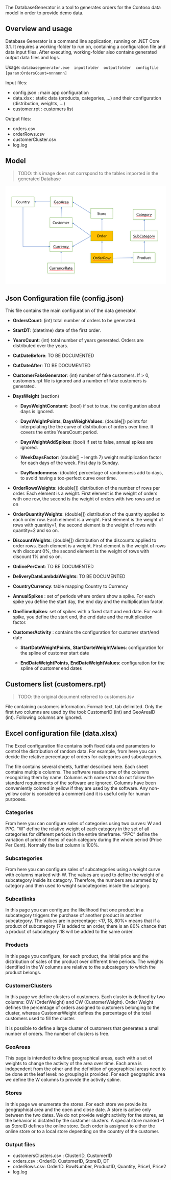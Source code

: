 The DatabaseGenerator is a tool to generates orders for the Contoso data model in order to provide demo data.

## Overview and usage
Database Generator  is a command line application, running on .NET Core 3.1. It requires a working-folder to run on, containing a configuration file and data input files. After executing, working-folder also contains generated output data files and logs.

Usage:  `databasegenerator.exe  inputfolder  outputfolder  configfile  [param:OrdersCount=nnnnnnn]`

Input files:
- config.json : main app configuration
- data.xlsx : static data (products, categories, …) and their configuration (distribution, weights, …)
- customer.rpt : customers list

Output files:
- orders.csv
- orderRows.csv
- customerCluster.csv
- log.log

## Model

> TODO: this image does not corrspond to the tables imported in the generated Database

<img src="images/contoso-dataset-model.png" with=280>

## Json Configuration file (config.json)

This file contains the main configuration of the data generator.
- **OrdersCount**: (int) total number of orders to be generated.

- **StartDT**: (datetime) date of the first order.

- **YearsCount**: (int) total number of years generated. Orders are distributed over the years.

- **CutDateBefore**: TO BE DOCUMENTED

- **CutDateAfter**: TO BE DOCUMENTED

- **CustomerFakeGenerator**: (int) number of fake customers. If > 0, customers.rpt file is ignored and a number of fake customers is generated.

- **DaysWeight** (section)

    - **DaysWeightConstant**: (bool) if set to true, the configuration about days is ignored.

    - **DaysWeightPoints**, **DaysWeighValues**: (double[]) points for interpolating the the curve of distribution of orders over time. It covers the entire YearsCount period.

    - **DaysWeightAddSpikes**: (bool) if set to false, annual spikes are ignored.

    - **WeekDaysFactor**: (double[] – length 7) weight multiplication factor for each days of the week. First day is Sunday.

    - **DayRandomness**: (double) percentage of randomness add to days, to avoid having a too-perfect curve over time.

- **OrderRowsWeights**: (double[]) distribution of the number of rows per order. Each element is a weight. First element is the weight of orders with one row, the second is the weight of orders with two rows and so on

- **OrderQuantityWeights**: (double[]) distribution of the quantity applied to each order row. Each element is a weight. First element is the weight of rows with quantity=1, the second element is the weight of rows with quantity=2 and so on.

- **DiscountWeights**: (double[]) distribution of the discounts applied to order rows. Each element is a weight. First element is the weight of rows with discount 0%, the second element is the weight of rows with discount 1% and so on.

- **OnlinePerCent**: TO BE DOCUMENTED

- **DeliveryDateLambdaWeights**: TO BE DOCUMENTED

- **CountryCurrency**: table mapping Country to Currency

- **AnnualSpikes**  : set of periods where orders show a spike. For each spike you define the start day, the end day and the multiplication factor.

- **OneTimeSpikes**: set of spikes with a fixed start and end date. For each spike, you define the start end, the end date and the multiplication factor.

- **CustomerActivity** : contains the configuration for customer start/end date

    - **StartDateWeightPoints**, **StartDarteWeightValues**: configuration for the spline of customer start date

    - **EndDateWeightPoints**, **EndDateWeightValues**: configuration for the spline of customer end dates


## Customers list (customers.rpt)
> TODO: the original document referred to customers.tsv

File containing customers information. Format: text, tab delimited. Only the first two columns are used by the tool: CustomerID (int) and GeoAreaID (int). Following columns are ignored.


## Excel configuration file (data.xlsx)

The Excel configuration file contains both fixed data and parameters to control the distribution of random data. For example, from here you can decide the relative percentage of orders for categories and subcategories.

The file contains several sheets, further described here. Each sheet contains multiple columns. The software reads some of the columns recognizing them by name. Columns with names that do not follow the standard requirements of the software are ignored. Columns have been conveniently colored in yellow if they are used by the software. Any non-yellow color is considered a comment and it is useful only for human purposes. 

### Categories
From here you can configure sales of categories using two curves: W and PPC. “W” define the relative weight of each category in the set of all categories for different periods in the entire timeframe. “PPC” define the variation of price of items of each category during the whole period (Price Per Cent). Normally the last column is 100%.

### Subcategories
From here you can configure sales of subcategories using a weight curve with columns marked with W. The values are used to define the weight of a subcategory inside its category. Therefore, the numbers are summed by category and then used to weight subcategories inside the category.

### Subcatlinks
In this page you can configure the likelihood that one product in a subcategory triggers the purchase of another product in another subcategory. The values are in percentage: <17, 18, 80%> means that if a product of subcategory 17 is added to an order, there is an 80% chance that a product of subcategory 18 will be added to the same order.

### Products
In this page you configure, for each product, the initial price and the distribution of sales of the product over different time periods. The weights identified in the W columns are relative to the subcategory to which the product belongs.

### CustomerClusters 
In this page we define clusters of customers. Each cluster is defined by two columns: OW (OrderWeight) and CW (CustomerWeight). Order Weight defines the percentage of orders assigned to customers belonging to the cluster, whereas CustomerWeight defines the percentage of the total customers used to fill the cluster.

It is possible to define a large cluster of customers that generates a small number of orders. The number of clusters is free.

### GeoAreas
This page is intended to define geographical areas, each with a set of weights to change the activity of the area over time. Each area is independent from the other and the definition of geographical areas need to be done at the leaf level: no grouping is provided.
For each geographic area we define the W columns to provide the activity spline.

### Stores
In this page we enumerate the stores. For each store we provide its geographical area and the open and close date. A store is active only between the two dates.
We do not provide weight activity for the stores, as the behavior is dictated by the customer clusters. A special store marked -1 as StoreID defines the online store.
Each order is assigned to either the online store or to a local store depending on the country of the customer.

### Output files

- customersClusters.csv : ClusterID, CustomerID
- orders.csv : OrderID, CustomerID, StoreID, DT  
- orderRows.csv: OrderID. RowNumber, ProductID, Quantity, Price1, Price2
- log.log
